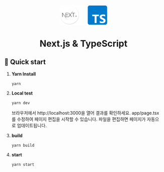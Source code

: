 <p align="center">
    <img alt="Gatsby" src="../assets/images/img-next.png" width="150" />
</p>
<h1 align="center">
  Next.js & TypeScript 
</h1>

## 🚀 Quick start

1.  **Yarn Install**

    ```shell
    yarn
    ```

2.  **Local test**

    ```shell
    yarn dev
    ```

    브라우저에서 http://localhost:3000을 열어 결과를 확인하세요.
    app/page.tsx를 수정하여 페이지 편집을 시작할 수 있습니다. 파일을 편집하면 페이지가 자동으로 업데이트됩니다.

3.  **build**
    ```shell
    yarn build
    ```
4.  **start**
    ```shell
    yarn start
    ```

